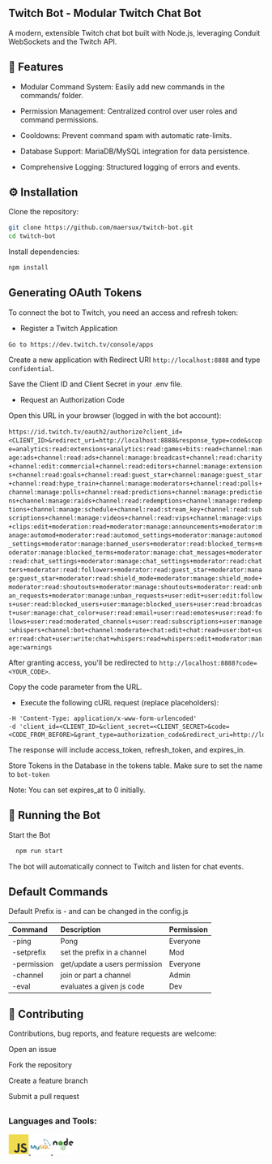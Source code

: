 ## Twitch Bot - Modular Twitch Chat Bot

 

A modern, extensible Twitch chat bot built with Node.js, leveraging Conduit WebSockets and the Twitch API.

## 🌟 Features

- Modular Command System: Easily add new commands in the commands/ folder.

- Permission Management: Centralized control over user roles and command permissions.

- Cooldowns: Prevent command spam with automatic rate-limits.

- Database Support: MariaDB/MySQL integration for data persistence.

- Comprehensive Logging: Structured logging of errors and events.


## ⚙️ Installation

Clone the repository:

```bash
git clone https://github.com/maersux/twitch-bot.git
cd twitch-bot
```

Install dependencies:

```bash
npm install
```












    
## Generating OAuth Tokens

To connect the bot to Twitch, you need an access and refresh token:

 - Register a Twitch Application

```Go to https://dev.twitch.tv/console/apps```

Create a new application with Redirect URI ```http://localhost:8888``` and type ```confidential```.

Save the Client ID and Client Secret in your .env file.

- Request an Authorization Code

Open this URL in your browser (logged in with the bot account):

```https://id.twitch.tv/oauth2/authorize?client_id=<CLIENT_ID>&redirect_uri=http://localhost:8888&response_type=code&scope=analytics:read:extensions+analytics:read:games+bits:read+channel:manage:ads+channel:read:ads+channel:manage:broadcast+channel:read:charity+channel:edit:commercial+channel:read:editors+channel:manage:extensions+channel:read:goals+channel:read:guest_star+channel:manage:guest_star+channel:read:hype_train+channel:manage:moderators+channel:read:polls+channel:manage:polls+channel:read:predictions+channel:manage:predictions+channel:manage:raids+channel:read:redemptions+channel:manage:redemptions+channel:manage:schedule+channel:read:stream_key+channel:read:subscriptions+channel:manage:videos+channel:read:vips+channel:manage:vips+clips:edit+moderation:read+moderator:manage:announcements+moderator:manage:automod+moderator:read:automod_settings+moderator:manage:automod_settings+moderator:manage:banned_users+moderator:read:blocked_terms+moderator:manage:blocked_terms+moderator:manage:chat_messages+moderator:read:chat_settings+moderator:manage:chat_settings+moderator:read:chatters+moderator:read:followers+moderator:read:guest_star+moderator:manage:guest_star+moderator:read:shield_mode+moderator:manage:shield_mode+moderator:read:shoutouts+moderator:manage:shoutouts+moderator:read:unban_requests+moderator:manage:unban_requests+user:edit+user:edit:follows+user:read:blocked_users+user:manage:blocked_users+user:read:broadcast+user:manage:chat_color+user:read:email+user:read:emotes+user:read:follows+user:read:moderated_channels+user:read:subscriptions+user:manage:whispers+channel:bot+channel:moderate+chat:edit+chat:read+user:bot+user:read:chat+user:write:chat+whispers:read+whispers:edit+moderator:manage:warnings```

After granting access, you'll be redirected to ```http://localhost:8888?code=<YOUR_CODE>```.

Copy the code parameter from the URL.

- Execute the following cURL request (replace placeholders):

```curl -X POST 'https://id.twitch.tv/oauth2/token'
-H 'Content-Type: application/x-www-form-urlencoded'
-d 'client_id=<CLIENT_ID>&client_secret=<CLIENT_SECRET>&code=<CODE_FROM_BEFORE>&grant_type=authorization_code&redirect_uri=http://localhost:8888'
```

The response will include access_token, refresh_token, and expires_in.

Store Tokens in the Database in the tokens table. Make sure to set the name to
  ``` bot-token ``` 

Note: You can set expires_at to 0 initially.

## 🚀 Running the Bot

Start the Bot

```bash
  npm run start
```

The bot will automatically connect to Twitch and listen for chat events.


## Default Commands



Default Prefix is - and can be changed in the config.js

| Command | Description     | Permission                |
| :-------- | :------- | :------------------------- |
| -ping | Pong | Everyone |
| -setprefix | set the prefix in a channel | Mod |
| -permission | get/update a users permission | Everyone |
| -channel | join or part a channel | Admin |
| -eval | evaluates a given js code | Dev |






## 🤝 Contributing


Contributions, bug reports, and feature requests are welcome:

Open an issue

Fork the repository

Create a feature branch

Submit a pull request

## <h3 align="left">Languages and Tools:</h3>
<p align="left"> <a href="https://developer.mozilla.org/en-US/docs/Web/JavaScript" target="_blank" rel="noreferrer"> <img src="https://raw.githubusercontent.com/devicons/devicon/master/icons/javascript/javascript-original.svg" alt="javascript" width="40" height="40"/> </a> <a href="https://www.mysql.com/" target="_blank" rel="noreferrer"> <img src="https://raw.githubusercontent.com/devicons/devicon/master/icons/mysql/mysql-original-wordmark.svg" alt="mysql" width="40" height="40"/> </a> <a href="https://nodejs.org" target="_blank" rel="noreferrer"> <img src="https://raw.githubusercontent.com/devicons/devicon/master/icons/nodejs/nodejs-original-wordmark.svg" alt="nodejs" width="40" height="40"/> </a> </p>


